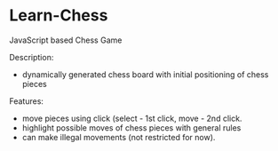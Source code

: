 # Learn-Chess
JavaScript based Chess Game

Description:
- dynamically generated chess board with initial positioning of chess pieces

Features:
- move pieces using click (select - 1st click, move - 2nd click. 
- highlight possible moves of chess pieces with general rules
- can make illegal movements (not restricted for now).
